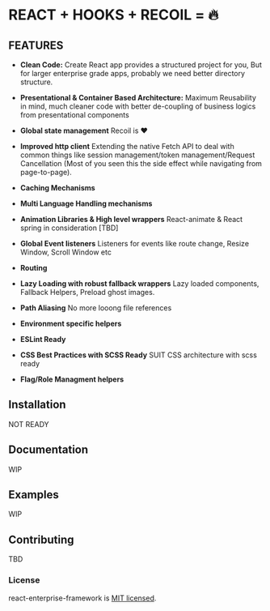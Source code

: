 # REACT + HOOKS + RECOIL = :fire:

## FEATURES

* **Clean Code:** Create React app provides a structured project for you, But for larger enterprise grade apps, probably we need better directory structure.
* **Presentational & Container Based Architecture:** Maximum Reusability in mind, much cleaner code with better de-coupling of business logics from presentational components
* **Global state management** Recoil is :hearts:
* **Improved http client** Extending the native Fetch API to deal with common things like session management/token management/Request Cancellation (Most of you seen this the side effect while navigating from page-to-page).
* **Caching Mechanisms**
* **Multi Language Handling mechanisms**

* **Animation Libraries & High level wrappers** React-animate & React spring in consideration [TBD]
* **Global Event listeners** Listeners for events like route change, Resize Window, Scroll Window etc
* **Routing**
* **Lazy Loading with robust fallback wrappers** Lazy loaded components, Fallback Helpers, Preload ghost images.
* **Path Aliasing** No more looong file references
* **Environment specific helpers**
* **ESLint Ready**
* **CSS Best Practices with SCSS Ready** SUIT CSS architecture with scss ready
* **Flag/Role Managment helpers**

## Installation

NOT READY

## Documentation
WIP

## Examples

WIP

## Contributing
TBD


### License

react-enterprise-framework is [MIT licensed](./LICENSE).
